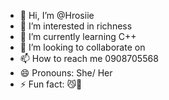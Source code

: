 - 👋 Hi, I’m @Hrosiie
- 👀 I’m interested in richness
- 🌱 I’m currently learning C++
- 💞️ I’m looking to collaborate on 
- 📫 How to reach me 0908705568
- 😄 Pronouns: She/ Her
- ⚡ Fun fact: 😼🫶

<!---
Hrosiie/Hrosiie is a ✨ special ✨ repository because its `README.md` (this file) appears on your GitHub profile.
You can click the Preview link to take a look at your changes.
--->
